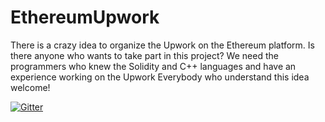 # EthereumUpwork

There is a crazy idea to organize the Upwork on the Ethereum platform.
Is there anyone who wants to take part in this project?
We need the programmers who knew the Solidity and С++ languages and have an experience working on the Upwork
Everybody who understand this idea welcome!

[![Gitter](https://badges.gitter.im/nn1k1kvn/EthereumUpwork.svg)](https://gitter.im/nn1k1kvn/EthereumUpwork?utm_source=badge&utm_medium=badge&utm_campaign=pr-badge)
